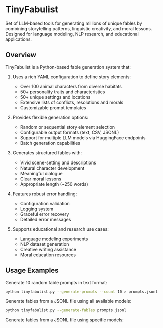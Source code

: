 # TinyFabulist
Set of LLM-based tools for generating millions of unique fables by combining storytelling patterns, linguistic creativity, and moral lessons. Designed for language modeling, NLP research, and educational applications.

## Overview

TinyFabulist is a Python-based fable generation system that:

1. Uses a rich YAML configuration to define story elements:
   - Over 100 animal characters from diverse habitats
   - 50+ personality traits and characteristics 
   - 50+ unique settings and locations
   - Extensive lists of conflicts, resolutions and morals
   - Customizable prompt templates

2. Provides flexible generation options:
   - Random or sequential story element selection
   - Configurable output formats (text, CSV, JSONL)
   - Support for multiple LLM models via HuggingFace endpoints
   - Batch generation capabilities

3. Generates structured fables with:
   - Vivid scene-setting and descriptions
   - Natural character development
   - Meaningful dialogue
   - Clear moral lessons
   - Appropriate length (~250 words)

4. Features robust error handling:
   - Configuration validation
   - Logging system
   - Graceful error recovery
   - Detailed error messages

5. Supports educational and research use cases:
   - Language modeling experiments
   - NLP dataset generation
   - Creative writing assistance
   - Moral education resources

## Usage Examples

Generate 10 random fable prompts in text format:

```bash
python tinyfabulist.py --generate-prompts --count 10 > prompts.jsonl
```

Generate fables from a JSONL file using all available models:

```bash
python tinyfabulist.py --generate-fables prompts.jsonl
```

Generate fables from a JSONL file using specific models:

